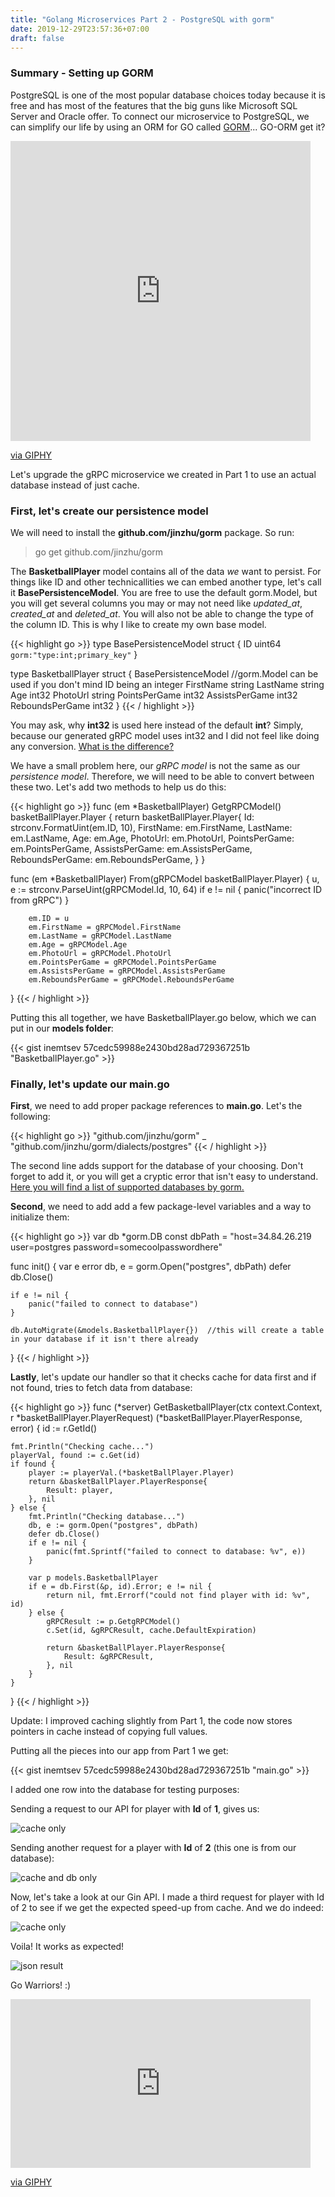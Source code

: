 ```yaml
---
title: "Golang Microservices Part 2 - PostgreSQL with gorm"
date: 2019-12-29T23:57:36+07:00
draft: false
---
```


### Summary - Setting up GORM

PostgreSQL is one of the most popular database choices today because it is free and has most of the features that the big guns like Microsoft SQL Server and Oracle offer. To connect our microservice to PostgreSQL, we can simplify our life by using an ORM for GO called [GORM](https://gorm.io/)... GO-ORM get it? 

<iframe src="https://giphy.com/embed/fGRLn3m6XvmHeLNOzn" width="480" height="480" frameBorder="0" class="giphy-embed" allowFullScreen></iframe><p><a href="https://giphy.com/gifs/HallmarkChannel-fGRLn3m6XvmHeLNOzn">via GIPHY</a></p>

<p>Let's upgrade the gRPC microservice we created in Part 1 to use an actual database instead of just cache. </p>

### First, let's create our persistence model

We will need to install the **github.com/jinzhu/gorm** package. So run:

> go get github.com/jinzhu/gorm

The **BasketballPlayer** model contains all of the data *we* want to persist. For things like ID and other technicallities we can embed another type, let's call it **BasePersistenceModel**. You are free to use the default gorm.Model, but you will get several columns you may or may not need like *updated_at*, *created_at* and *deleted_at*. You will also not be able to change the type of the column ID. This is why I like to create my own base model. 


{{< highlight go >}}
type BasePersistenceModel struct {
	ID	uint64 `gorm:"type:int;primary_key"`
}

type BasketballPlayer struct {
	BasePersistenceModel //gorm.Model can be used if you don't mind ID being an integer
	FirstName string
	LastName string
	Age int32
	PhotoUrl string
	PointsPerGame int32
	AssistsPerGame int32
	ReboundsPerGame int32
}
{{< / highlight >}}

You may ask, why **int32** is used here instead of the default **int**? Simply, because our generated gRPC model uses int32 and I did not feel like doing any conversion. [What is the difference?](https://stackoverflow.com/questions/21491488/what-is-the-difference-between-int-and-int64-in-go)

We have a small problem here, our *gRPC model* is not the same as our *persistence model*. Therefore, we will need to be able to convert between these two. Let's add two methods to help us do this:

{{< highlight go >}}
func (em *BasketballPlayer) GetgRPCModel() basketBallPlayer.Player {
	return basketBallPlayer.Player{
		Id:                   strconv.FormatUint(em.ID, 10),
		FirstName:            em.FirstName,
		LastName:             em.LastName,
		Age:                  em.Age,
		PhotoUrl:             em.PhotoUrl,
		PointsPerGame:        em.PointsPerGame,
		AssistsPerGame:       em.AssistsPerGame,
		ReboundsPerGame:      em.ReboundsPerGame,
	}
}

func (em *BasketballPlayer) From(gRPCModel basketBallPlayer.Player) {
		u, e := strconv.ParseUint(gRPCModel.Id, 10, 64)
		if e != nil {
			panic("incorrect ID from gRPC")
		}

		em.ID = u
		em.FirstName = gRPCModel.FirstName
		em.LastName = gRPCModel.LastName
		em.Age = gRPCModel.Age
		em.PhotoUrl = gRPCModel.PhotoUrl
		em.PointsPerGame = gRPCModel.PointsPerGame
		em.AssistsPerGame = gRPCModel.AssistsPerGame
		em.ReboundsPerGame = gRPCModel.ReboundsPerGame
}
{{< / highlight >}}

Putting this all together, we have BasketballPlayer.go below, which we can put in our **models folder**:

{{< gist inemtsev 57cedc59988e2430bd28ad729367251b "BasketballPlayer.go" >}}

### Finally, let's update our main.go

**First**, we need to add proper package references to **main.go**. Let's the following: 

{{< highlight go >}}
"github.com/jinzhu/gorm"
_ "github.com/jinzhu/gorm/dialects/postgres"
{{< / highlight >}}

The second line adds support for the database of your choosing. Don't forget to add it, or you will get a cryptic error that isn't easy to understand. [Here you will find a list of supported databases by gorm.](http://gorm.io/docs/connecting_to_the_database.html) 

**Second**, we need to add add a few package-level variables and a way to initialize them:

{{< highlight go >}}
var db *gorm.DB
const dbPath = "host=34.84.26.219 user=postgres password=somecoolpasswordhere"

func init() {
	var e error
	db, e = gorm.Open("postgres", dbPath)
	defer db.Close()

	if e != nil {
		panic("failed to connect to database")
	}

	db.AutoMigrate(&models.BasketballPlayer{})  //this will create a table in your database if it isn't there already
}
{{< / highlight >}}

**Lastly**, let's update our handler so that it checks cache for data first and if not found, tries to fetch data from database:

{{< highlight go >}}
func (*server) GetBasketballPlayer(ctx context.Context, r *basketBallPlayer.PlayerRequest) (*basketBallPlayer.PlayerResponse, error) {
	id := r.GetId()

	fmt.Println("Checking cache...")
	playerVal, found := c.Get(id)
	if found {
		player := playerVal.(*basketBallPlayer.Player)
		return &basketBallPlayer.PlayerResponse{
			Result: player,
		}, nil
	} else {
		fmt.Println("Checking database...")
		db, e := gorm.Open("postgres", dbPath)
		defer db.Close()
		if e != nil {
			panic(fmt.Sprintf("failed to connect to database: %v", e))
		}

		var p models.BasketballPlayer
		if e = db.First(&p, id).Error; e != nil {
			return nil, fmt.Errorf("could not find player with id: %v", id)
		} else {
			gRPCResult := p.GetgRPCModel()
			c.Set(id, &gRPCResult, cache.DefaultExpiration)

			return &basketBallPlayer.PlayerResponse{
				Result:	&gRPCResult,
			}, nil
		}
	}
}
{{< / highlight >}}

Update: I improved caching slightly from Part 1, the code now stores pointers in cache instead of copying full values. 

Putting all the pieces into our app from Part 1 we get:

{{< gist inemtsev 57cedc59988e2430bd28ad729367251b "main.go" >}}

I added one row into the database for testing purposes: 

Sending a request to our API for player with **Id** of **1**, gives us: 
<p><img src="../img/golang-microservices-adding-PostgreSQL/result1.png" alt="cache only"/></p>

Sending another request for a player with **Id** of **2** (this one is from our database):
<p><img src="../img/golang-microservices-adding-PostgreSQL/result2.png" alt="cache and db only"/></p>

Now, let's take a look at our Gin API. I made a third request for player with Id of 2 to see if we get the expected speed-up from cache. And we do indeed:
<p><img src="../img/golang-microservices-adding-PostgreSQL/result3.png" alt="cache only"/></p>

Voila! It works as expected!
<p><img src="../img/golang-microservices-adding-PostgreSQL/JSON-result.png" alt="json result"/></p>

<p>Go Warriors! :)</p>
<iframe src="https://giphy.com/embed/fe6GhFBexWZeMgt5nV" width="480" height="270" frameBorder="0" class="giphy-embed" allowFullScreen></iframe><p><a href="https://giphy.com/gifs/nba-emotion-stephen-curry-fe6GhFBexWZeMgt5nV">via GIPHY</a></p>